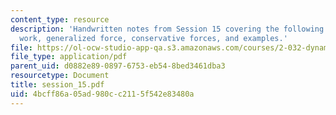 ```yaml
---
content_type: resource
description: 'Handwritten notes from Session 15 covering the following topics: Virtual
  work, generalized force, conservative forces, and examples.'
file: https://ol-ocw-studio-app-qa.s3.amazonaws.com/courses/2-032-dynamics-fall-2004/4bcff86a05ad980cc2115f542e83480a_session_15.pdf
file_type: application/pdf
parent_uid: d0882e89-0897-6753-eb54-8bed3461dba3
resourcetype: Document
title: session_15.pdf
uid: 4bcff86a-05ad-980c-c211-5f542e83480a
---
```

